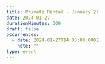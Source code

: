 ```yaml
---
title: Private Rental - January 27
date: 2024-01-27
durationMinutes: 300
draft: false
occurrences:
  - date: 2024-01-27T14:00:00.000Z
    note: ""
type: event
---
```

